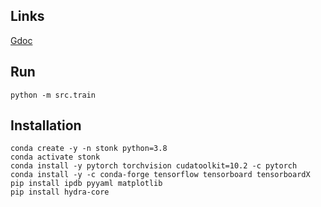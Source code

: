 ## Links
[Gdoc](https://docs.google.com/document/d/1VA4Mfnx86qYRdQZ_2PfvRpInfXS5j1b8KI-G9n2MsBk/edit#heading=h.q5zv8jntdiya)

## Run
```
python -m src.train
```

## Installation
```
conda create -y -n stonk python=3.8
conda activate stonk
conda install -y pytorch torchvision cudatoolkit=10.2 -c pytorch
conda install -y -c conda-forge tensorflow tensorboard tensorboardX
pip install ipdb pyyaml matplotlib
pip install hydra-core

```
